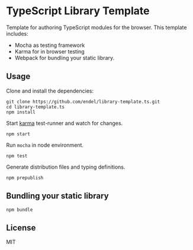 TypeScript Library Template
===

Template for authoring TypeScript modules for the browser. This template
includes:

- Mocha as testing framework
- Karma for in browser testing
- Webpack for bundling your static library.

Usage
---

Clone and install the dependencies:

```
git clone https://github.com/endel/library-template.ts.git
cd library-template.ts
npm install
```

Start [karma](https://github.com/karma-runner/karma) test-runner and watch for
changes.

```
npm start
```

Run `mocha` in node environment.

```
npm test
```

Generate distribution files and typing definitions.

```
npm prepublish
```

Bundling your static library
---

```
npm bundle
```

License
---

MIT
